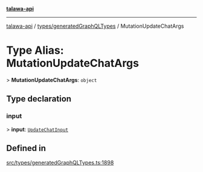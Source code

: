 [**talawa-api**](../../../README.md)

***

[talawa-api](../../../modules.md) / [types/generatedGraphQLTypes](../README.md) / MutationUpdateChatArgs

# Type Alias: MutationUpdateChatArgs

\> **MutationUpdateChatArgs**: `object`

## Type declaration

### input

\> **input**: [`UpdateChatInput`](UpdateChatInput.md)

## Defined in

[src/types/generatedGraphQLTypes.ts:1898](https://github.com/PalisadoesFoundation/talawa-api/blob/3a5276aff43f5de4f7fab3ec9683a420dcdc7a06/src/types/generatedGraphQLTypes.ts#L1898)
